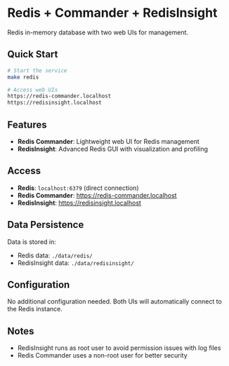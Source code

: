 # Redis + Commander + RedisInsight

Redis in-memory database with two web UIs for management.

## Quick Start

```bash
# Start the service
make redis

# Access web UIs
https://redis-commander.localhost
https://redisinsight.localhost
```

## Features

* **Redis Commander**: Lightweight web UI for Redis management
* **RedisInsight**: Advanced Redis GUI with visualization and profiling

## Access

* **Redis**: `localhost:6379` (direct connection)
* **Redis Commander**: <https://redis-commander.localhost>
* **RedisInsight**: <https://redisinsight.localhost>

## Data Persistence

Data is stored in:

* Redis data: `./data/redis/`
* RedisInsight data: `./data/redisinsight/`

## Configuration

No additional configuration needed. Both UIs will automatically connect to the Redis instance.

## Notes

* RedisInsight runs as root user to avoid permission issues with log files
* Redis Commander uses a non-root user for better security

